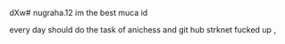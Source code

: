 dXw# nugraha.12 
im the best
muca id

every day should do the task of anichess and git hub
strknet fucked up
,
